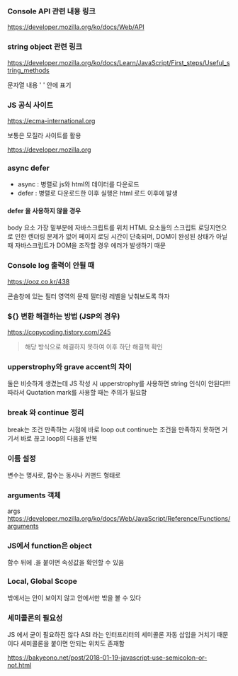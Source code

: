 ### Console API 관련 내용 링크

https://developer.mozilla.org/ko/docs/Web/API

### string object 관련 링크

https://developer.mozilla.org/ko/docs/Learn/JavaScript/First_steps/Useful_string_methods

문자열 내용 ' ' 안에 표기

### JS 공식 사이트

https://ecma-international.org

보통은 모질라 사이트를 활용

https://developer.mozilla.org

### async defer

- async : 병렬로 js와 html의 데이터를 다운로드
- defer : 병렬로 다운로드한 이후 실행은 html 로드 이후에 발생

#### defer 을 사용하지 않을 경우

body 요소 가장 밑부분에 자바스크릡트를 위치
HTML 요소들의 스크립트 로딩지연으로 인한 렌더링 문제가 없어 페이지 로딩 시간이 단축되며, DOM이 완성된 상태가 아닐 때 자바스크립트가 DOM을 조작할 경우 에러가 발생하기 때문

### Console log 출력이 안될 때

https://ooz.co.kr/438

콘솔창에 있는 필터 영역의 문제
필터링 레벨을 낮춰보도록 하자

### ${} 변환 해결하는 방법 (JSP의 경우)

https://copycoding.tistory.com/245

> 해당 방식으로 해결하지 못하여 이후 하단 해결책 확인

### upperstrophy와 grave accent의 차이

둘은 비슷하게 생겼는데 JS 작성 시 upperstrophy를 사용하면 string 인식이 안된다!!! 따라서 Quotation mark를 사용할 때는 주의가 필요함

### break 와 continue 정리

break는 조건 만족하는 시점에 바로 loop out
continue는 조건을 만족하지 못하면 거기서 바로 끊고 loop의 다음을 반복

### 이름 설정

변수는 명사로, 함수는 동사나 커맨드 형태로

### arguments 객체

args
https://developer.mozilla.org/ko/docs/Web/JavaScript/Reference/Functions/arguments

### JS에서 function은 object

함수 뒤에 .을 붙이면 속성값을 확인할 수 있음

### Local, Global Scope

밖에서는 안이 보이지 않고 안에서만 밖을 볼 수 있다

### 세미콜론의 필요성

JS 에서 굳이 필요하진 않다
ASI 라는 인터프리터의 세미콜론 자동 삽입을 거치기 때문이다
세미콜론을 붙이면 안되는 위치도 존재함

https://bakyeono.net/post/2018-01-19-javascript-use-semicolon-or-not.html

